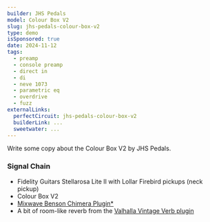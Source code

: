```yaml
---
builder: JHS Pedals
model: Colour Box V2
slug: jhs-pedals-colour-box-v2
type: demo
isSponsored: true
date: 2024-11-12
tags:
  - preamp
  - console preamp
  - direct in
  - di
  - neve 1073
  - parametric eq
  - overdrive
  - fuzz
externalLinks:
  perfectCircuit: jhs-pedals-colour-box-v2
  builderLink: ...
  sweetwater: ...
---
```


Write some copy about the Colour Box V2 by JHS Pedals.

### Signal Chain

- Fidelity Guitars Stellarosa Lite II with Lollar Firebird pickups (neck pickup)
- Colour Box V2
- [Mixwave Benson Chimera Plugin*](https://sweetwater.sjv.io/B0N2PL)
- A bit of room-like reverb from the [Valhalla Vintage Verb plugin](https://valhalladsp.com/shop/reverb/valhalla-vintage-verb/)
